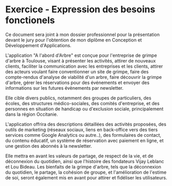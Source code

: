 # Exercice - Expression des besoins fonctionels

Ce document sera joint à mon dossier professionnel pour la présentation devant le jury pour l'obtention de mon diplôme en Conception et Développement d'Applications.

L'application "A l'abord d'Arbre" est conçue pour l'entreprise de grimpe d'arbre à Toulouse, visant à présenter les activités, attirer de nouveaux clients, faciliter la communication avec les entreprises et les clients, attirer des acteurs voulant faire conventionner un site de grimpe, faire des compte-rendus d'analyse de viabilité d'un arbre, faire découvrir la grimpe d'arbre, gérer les réservations pour des événements et envoyer des informations sur les futures évènements par newsletter.

Elle cible divers publics, notamment des groupes de particuliers, des écoles, des structures médico-sociales, des comités d'entreprise, et des personnes en situation de handicap ou d'exclusion sociale, principalement dans la région Occitanie.

L'application offrira des descriptions détaillées des activités proposées, des outils de marketing (réseaux sociaux, liens en back-office vers des tiers services comme Google Analytics ou autre..), des formulaires de contact, du contenu éducatif, un système de réservation avec paiement en ligne, et une gestion des abonnés à la newsletter.

Elle mettra en avant les valeurs de partage, de respect de la vie, et de déconnexion du quotidien, ainsi que l'histoire des fondateurs Vijay Leblanc et Lou Bideau. Les bienfaits de la grimpe d'arbre, tels que la déconnexion du quotidien, le partage, la cohésion de groupe, et l'amélioration de l'estime de soi, seront également mis en avant pour attirer et fidéliser les utilisateurs.
